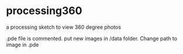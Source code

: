 # processing360
a processing sketch to view 360 degree photos

.pde file is commented.  put new images in /data folder.  Change path to image in .pde
